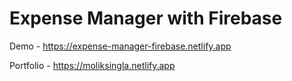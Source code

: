 # Expense Manager with Firebase

Demo - https://expense-manager-firebase.netlify.app

Portfolio - https://moliksingla.netlify.app
